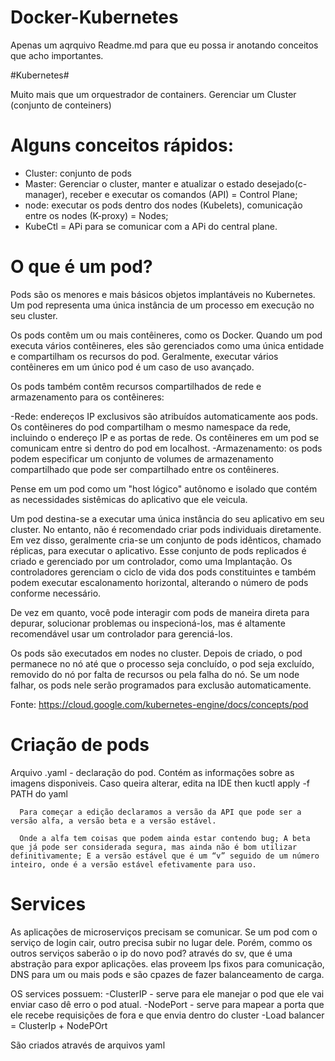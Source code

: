 # Docker-Kubernetes

Apenas um aqrquivo Readme.md para que eu possa ir anotando conceitos que acho importantes. 

#Kubernetes#

Muito mais que um orquestrador de containers. Gerenciar um Cluster (conjunto de conteiners)

# Alguns conceitos rápidos: #
- Cluster: conjunto de pods
- Master: Gerenciar o cluster, manter e atualizar o estado desejado(c-manager), receber e executar os comandos (API) = Control Plane;
- node: executar os pods dentro dos nodes (Kubelets), comunicação entre os nodes (K-proxy) = Nodes; 
- KubeCtl = APi para se comunicar com a APi do central plane.

# O que é um pod? #

Pods são os menores e mais básicos objetos implantáveis no Kubernetes. Um pod representa uma única instância de um processo em execução no seu cluster.

Os pods contêm um ou mais contêineres, como os Docker. Quando um pod executa vários contêineres, eles são gerenciados como uma única entidade e compartilham os recursos do pod. Geralmente, executar vários contêineres em um único pod é um caso de uso avançado.

Os pods também contêm recursos compartilhados de rede e armazenamento para os contêineres:

-Rede: endereços IP exclusivos são atribuídos automaticamente aos pods. Os contêineres do pod compartilham o mesmo namespace da rede, incluindo o endereço IP e as portas de rede. Os contêineres em um pod se comunicam entre si dentro do pod em localhost.
-Armazenamento: os pods podem especificar um conjunto de volumes de armazenamento compartilhado que pode ser compartilhado entre os contêineres.

Pense em um pod como um "host lógico" autônomo e isolado que contém as necessidades sistêmicas do aplicativo que ele veicula.

Um pod destina-se a executar uma única instância do seu aplicativo em seu cluster. No entanto, não é recomendado criar pods individuais diretamente. Em vez disso, geralmente cria-se um conjunto de pods idênticos, chamado réplicas, para executar o aplicativo. Esse conjunto de pods replicados é criado e gerenciado por um controlador, como uma Implantação. Os controladores gerenciam o ciclo de vida dos pods constituintes e também podem executar escalonamento horizontal, alterando o número de pods conforme necessário.

De vez em quanto, você pode interagir com pods de maneira direta para depurar, solucionar problemas ou inspecioná-los, mas é altamente recomendável usar um controlador para gerenciá-los.

Os pods são executados em nodes no cluster. Depois de criado, o pod permanece no nó até que o processo seja concluído, o pod seja excluído, removido do nó por falta de recursos ou pela falha do nó. Se um node falhar, os pods nele serão programados para exclusão automaticamente.

Fonte: https://cloud.google.com/kubernetes-engine/docs/concepts/pod

# Criação de pods #
 Arquivo .yaml - declaração do pod. Contém as informações sobre as imagens disponiveis. Caso queira alterar, edita na IDE then kuctl apply -f PATH do yaml
    
      Para começar a edição declaramos a versão da API que pode ser a versão alfa, a versão beta e a versão estável.
      
      Onde a alfa tem coisas que podem ainda estar contendo bug; A beta que já pode ser considerada segura, mas ainda não é bom utilizar definitivamente; E a versão estável que é um “v” seguido de um número inteiro, onde é a versão estável efetivamente para uso.
      
# Services

As aplicações de microserviços  precisam se comunicar. Se um pod com o serviço de login cair, outro precisa subir no lugar dele. Porém, commo os outros serviços saberão o ip do novo pod? através do sv, que é uma abstração para expor aplicações. elas proveem Ips fixos para comunicação, DNS para um ou mais pods e são cpazes de fazer balanceamento de carga.   

OS services possuem:
-ClusterIP - serve para ele manejar o pod que ele vai enviar caso dê erro o pod atual.
-NodePort - serve para mapear a porta que ele recebe requisições de fora e que envia dentro do cluster
-Load balancer = ClusterIp + NodePOrt

São criados através de arquivos yaml






